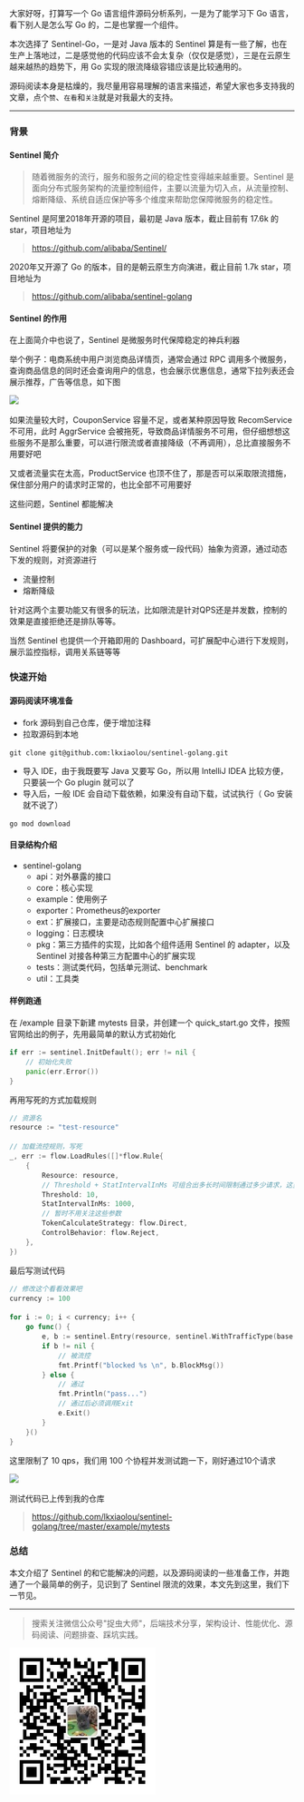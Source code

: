 大家好呀，打算写一个 Go 语言组件源码分析系列，一是为了能学习下 Go 语言，看下别人是怎么写 Go 的，二是也掌握一个组件。

本次选择了 Sentinel-Go，一是对 Java 版本的 Sentinel 算是有一些了解，也在生产上落地过，二是感觉他的代码应该不会太复杂（仅仅是感觉），三是在云原生越来越热的趋势下，用 Go 实现的限流降级容错应该是比较通用的。

源码阅读本身是枯燥的，我尽量用容易理解的语言来描述，希望大家也多支持我的文章，点个`赞`、`在看`和`关注`就是对我最大的支持。

---

### 背景

#### Sentinel 简介

> 随着微服务的流行，服务和服务之间的稳定性变得越来越重要。Sentinel 是面向分布式服务架构的流量控制组件，主要以流量为切入点，从流量控制、熔断降级、系统自适应保护等多个维度来帮助您保障微服务的稳定性。

Sentinel 是阿里2018年开源的项目，最初是 Java 版本，截止目前有 17.6k 的star，项目地址为

> https://github.com/alibaba/Sentinel/

2020年又开源了 Go 的版本，目的是朝云原生方向演进，截止目前 1.7k star，项目地址为

> https://github.com/alibaba/sentinel-golang

#### Sentinel 的作用

在上面简介中也说了，Sentinel 是微服务时代保障稳定的神兵利器

举个例子：电商系统中用户浏览商品详情页，通常会通过 RPC 调用多个微服务，查询商品信息的同时还会查询用户的信息，也会展示优惠信息，通常下拉列表还会展示推荐，广告等信息，如下图

![](img1.png)

如果流量较大时，CouponService 容量不足，或者某种原因导致 RecomService 不可用，此时 AggrService 会被拖死，导致商品详情服务不可用，但仔细想想这些服务不是那么重要，可以进行限流或者直接降级（不再调用），总比直接服务不用要好吧

又或者流量实在太高，ProductService 也顶不住了，那是否可以采取限流措施，保住部分用户的请求时正常的，也比全部不可用要好

这些问题，Sentinel 都能解决

#### Sentinel 提供的能力

Sentinel 将要保护的对象（可以是某个服务或一段代码）抽象为资源，通过动态下发的规则，对资源进行

- 流量控制
- 熔断降级

针对这两个主要功能又有很多的玩法，比如限流是针对QPS还是并发数，控制的效果是直接拒绝还是排队等等。

当然 Sentinel 也提供一个开箱即用的 Dashboard，可扩展配中心进行下发规则，展示监控指标，调用关系链等等

### 快速开始

#### 源码阅读环境准备

- fork 源码到自己仓库，便于增加注释
- 拉取源码到本地

`git clone git@github.com:lkxiaolou/sentinel-golang.git`

- 导入 IDE，由于我既要写 Java 又要写 Go，所以用 IntelliJ IDEA 比较方便，只要装一个 Go plugin 就可以了
- 导入后，一般 IDE 会自动下载依赖，如果没有自动下载，试试执行（ Go 安装就不说了）

`go mod download`

#### 目录结构介绍

- sentinel-golang
  - api：对外暴露的接口
  - core：核心实现
  - example：使用例子
  - exporter：Prometheus的exporter
  - ext：扩展接口，主要是动态规则配置中心扩展接口
  - logging：日志模块
  - pkg：第三方插件的实现，比如各个组件适用 Sentinel 的 adapter，以及 Sentinel 对接各种第三方配置中心的扩展实现
  - tests：测试类代码，包括单元测试、benchmark
  - util：工具类

#### 样例跑通

在 /example 目录下新建 mytests 目录，并创建一个 quick_start.go 文件，按照官网给出的例子，先用最简单的默认方式初始化

```go
if err := sentinel.InitDefault(); err != nil {
	// 初始化失败
	panic(err.Error())
}
```

再用写死的方式加载规则

```go
// 资源名
resource := "test-resource"

// 加载流控规则，写死
_, err := flow.LoadRules([]*flow.Rule{
	{
		Resource: resource,
		// Threshold + StatIntervalInMs 可组合出多长时间限制通过多少请求，这里相当于限制为 10 qps
		Threshold: 10,
		StatIntervalInMs: 1000,
		// 暂时不用关注这些参数
		TokenCalculateStrategy: flow.Direct,
		ControlBehavior: flow.Reject,
	},
})
```

最后写测试代码

```go
// 修改这个看看效果吧
currency := 100

for i := 0; i < currency; i++ {
	go func() {
		e, b := sentinel.Entry(resource, sentinel.WithTrafficType(base.Inbound))
		if b != nil {
			// 被流控
			fmt.Printf("blocked %s \n", b.BlockMsg())
		} else {
			// 通过
			fmt.Println("pass...")
			// 通过后必须调用Exit
			e.Exit()
		}
	}()
}
```

这里限制了 10 qps，我们用 100 个协程并发测试跑一下，刚好通过10个请求

![](img2.png)

测试代码已上传到我的仓库

> https://github.com/lkxiaolou/sentinel-golang/tree/master/example/mytests

### 总结

本文介绍了 Sentinel 的和它能解决的问题，以及源码阅读的一些准备工作，并跑通了一个最简单的例子，见识到了 Sentinel 限流的效果，本文先到这里，我们下一节见。

---
> 搜索关注微信公众号"捉虫大师"，后端技术分享，架构设计、性能优化、源码阅读、问题排查、踩坑实践。

![捉虫大师](../../qrcode_small.jpg)